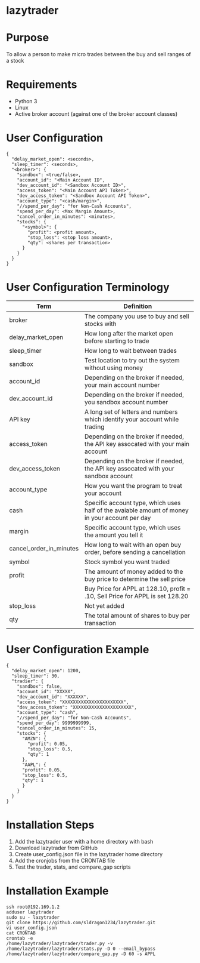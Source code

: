 # lazytrader

# Purpose
To allow a person to make micro trades between the buy and sell ranges of a stock

# Requirements
- Python 3
- Linux
- Active broker account (against one of the broker account classes)

# User Configuration
```
{
  "delay_market_open": <seconds>,
  "sleep_timer": <seconds>,
  "<broker>": {
    "sandbox": <true/false>,
    "account_id": "<Main Account ID",
    "dev_account_id": "<Sandbox Account ID>",
    "access_token": "<Main Account API Token>",
    "dev_access_token": "<Sandbox Account API Token>",
    "account_type": "<cash/margin>",
    "//spend_per_day": "for Non-Cash Accounts",
    "spend_per_day": <Max Margin Amount>,
    "cancel_order_in_minutes": <minutes>,
    "stocks": {
      "<symbol>": {
        "profit": <profit amount>,
        "stop_loss": <stop loss amount>,
        "qty": <shares per transaction>
      }
    }
  }
}

```

# User Configuration Terminology
| Term | Definition |
| ---- | ---------- |
| broker | The company you use to buy and sell stocks with |
| delay_market_open | How long after the market open before starting to trade |
| sleep_timer | How long to wait between trades |
| sandbox | Test location to try out the system without using money |
| account_id | Depending on the broker if needed, your main account number |
| dev_account_id | Depending on the broker if needed, you sandbox account number |
| API key | A long set of letters and numbers which identify your account while trading |
| access_token | Depending on the broker if needed, the API key assocated with your main account |
| dev_access_token | Depending on the broker if needed, the API key assocated with your sandbox account |
| account_type | How you want the program to treat your account |
| cash | Specific account type, which uses half of the avaiable amount of money in your account per day |
| margin | Specific account type, which uses the amount you tell it |
| cancel_order_in_minutes | How long to wait with an open buy order, before sending a cancellation |
| symbol | Stock symbol you want traded |
| profit | The amount of money added to the buy price to determine the sell price |
| | Buy Price for APPL at 128.10, profit = .10, Sell Price for APPL is set 128.20 |
| stop_loss | Not yet added |
| qty | The total amount of shares to buy per transaction | 

# User Configuration Example
```
{
  "delay_market_open": 1200,
  "sleep_timer": 30,
  "tradier": {
    "sandbox": false,
    "account_id": "XXXXX",
    "dev_account_id": "XXXXXX",
    "access_token": "XXXXXXXXXXXXXXXXXXXXXXX",
    "dev_access_token": "XXXXXXXXXXXXXXXXXXXXXX",
    "account_type": "cash",
    "//spend_per_day": "for Non-Cash Accounts",
    "spend_per_day": 9999999999,
    "cancel_order_in_minutes": 15,
    "stocks": {
      "AMZN": {
        "profit": 0.05,
        "stop_loss": 0.5,
        "qty": 1
      },
      "AAPL": {
      "profit": 0.05,
      "stop_loss": 0.5,
      "qty": 1
      }
    }
  }
}

```

# Installation Steps
1. Add the lazytrader user with a home directory with bash
2. Download lazytrader from GitHub
3. Create user_config.json file in the lazytrader home directory
4. Add the cronjobs from the CRONTAB file
5. Test the trader, stats, and compare_gap scripts

# Installation Example
```
ssh root@192.169.1.2
adduser lazytrader
sudo su - lazytrader
git clone https://github.com/sldragon1234/lazytrader.git
vi user_config.json
cat CRONTAB
crontab -e
/home/lazytrader/lazytrader/trader.py -v
/home/lazytrader/lazytrader/stats.py -D 0 --email_bypass
/home/lazytrader/lazytrader/compare_gap.py -D 60 -s APPL
```
